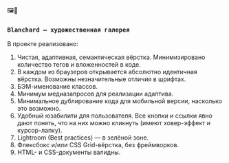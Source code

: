 🖼️👀
### `Blanchard — художественная галерея`

В проекте реализовано:

1) Чистая, адаптивная, семантическая вёрстка. Минимизировано количество тегов и вложенностей в коде.
2) В каждом из браузеров открывается абсолютно идентичная вёрстка. Возможны незначительные отличия в шрифтах.
3) БЭМ-именование классов.
4) Минимум медиазапросов для реализации адаптива.
5) Минимальное дублирование кода для мобильной версии, насколько это возможно.
6) Удобный юзабилити для пользователя. Все кнопки и ссылки явно дают понять, что на них можно кликнуть (имеют ховер-эффект и курсор-лапку).
7) Lightroom (Best practices) — в зелёной зоне.
8) Флексбокс и/или CSS Grid-вёрстка, без фреймворков.
9) HTML- и CSS-документы валидны.
